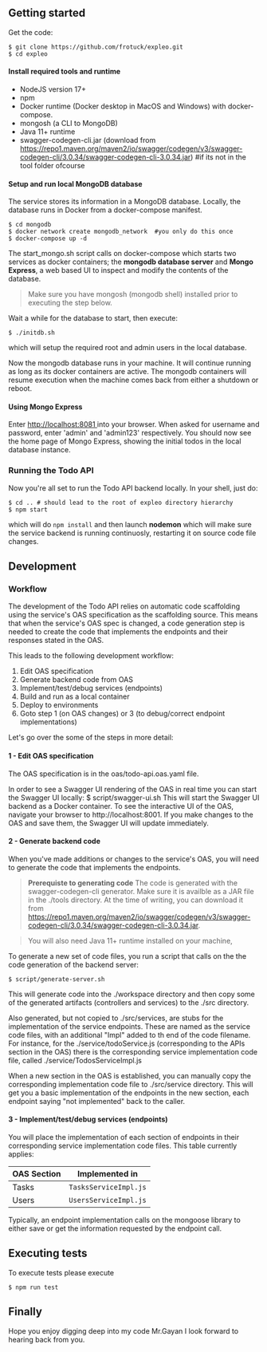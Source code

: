 ## Getting started

Get the code:

    $ git clone https://github.com/frotuck/expleo.git
    $ cd expleo

#### Install required tools and runtime

- NodeJS version 17+
- npm
- Docker runtime (Docker desktop in MacOS and Windows) with docker-compose.
- mongosh (a CLI to MongoDB)
- Java 11+ runtime
- swagger-codegen-cli.jar (download from https://repo1.maven.org/maven2/io/swagger/codegen/v3/swagger-codegen-cli/3.0.34/swagger-codegen-cli-3.0.34.jar) #if its not in the tool folder ofcourse

#### Setup and run local MongoDB database

The service stores its information in a MongoDB database. Locally, the database runs in Docker from a docker-compose manifest.

    $ cd mongodb
    $ docker network create mongodb_network  #you only do this once
    $ docker-compose up -d

The start_mongo.sh script calls on docker-compose which starts two services as docker containers; the **mongodb database server** and **Mongo Express**, a web based UI to inspect and modify the contents of the database.

> Make sure you have mongosh (mongodb shell) installed prior to executing the step below.

Wait a while for the database to start, then execute:

    $ ./initdb.sh

which will setup the required root and admin users in the local database.

Now the mongodb database runs in your machine. It will continue running as long as its docker containers are active. The mongodb containers will resume execution when the machine comes back from either a shutdown or reboot.

#### Using Mongo Express

Enter [http://localhost:8081 ](http://localhost:8081)into your browser. When asked for username and password, enter 'admin' and 'admin123' respectively. You should now see the home page of Mongo Express, showing the initial todos in the local database instance.

### Running the Todo API

Now you're all set to run the Todo API backend locally. In your shell, just do:

    $ cd .. # should lead to the root of expleo directory hierarchy
    $ npm start

which will do `npm install` and then launch **nodemon** which will make sure the service backend is running continuosly, restarting it on source code file changes.

## Development

### Workflow

The development of the Todo API relies on automatic code scaffolding using the service's OAS specification as the scaffolding source. This means that when the service's OAS spec is changed, a code generation step is needed to create the code that implements the endpoints and their responses stated in the OAS.

This leads to the following development workflow:

1. Edit OAS specification
2. Generate backend code from OAS
3. Implement/test/debug services (endpoints)
4. Build and run as a local container
5. Deploy to environments
6. Goto step 1 (on OAS changes) or 3 (to debug/correct endpoint implementations)

Let's go over the some of the steps in more detail:

#### 1 - Edit OAS specification

The OAS specification is in the oas/todo-api.oas.yaml file.

In order to see a Swagger UI rendering of the OAS in real time you can start the Swagger UI locally:
$ script/swagger-ui.sh
This will start the Swagger UI backend as a Docker container. To see the interactive UI of the OAS, navigate your browser to http://localhost:8001. If you make changes to the OAS and save them, the Swagger UI will update immediately.

#### 2 - Generate backend code

When you've made additions or changes to the service's OAS, you will need to generate the code that implements the endpoints.

> **Prerequiste to generating code**
> The code is generated with the swagger-codegen-cli generator. Make sure it is availble as a JAR file in the ./tools directory. At the time of writing, you can download it from https://repo1.maven.org/maven2/io/swagger/codegen/v3/swagger-codegen-cli/3.0.34/swagger-codegen-cli-3.0.34.jar.

> You will also need Java 11+ runtime installed on your machine,

To generate a new set of code files, you run a script that calls on the the code generation of the backend server:

    $ script/generate-server.sh

This will generate code into the ./workspace directory and then copy some of the generated artifacts (controllers and services) to the ./src directory.


Also generated, but not copied to ./src/services, are stubs for the implementation of the service endpoints. These are named as the service code files, with an additional "Impl" added to th end of the code filename. For instance, for the ./service/todoService.js (corresponding to the APIs section in the OAS) there is the corresponding service implementation code file, called ./service/TodosServiceImpl.js

When a new section in the OAS is established, you can manually copy the corresponding implementation code file to ./src/service directory. This will get you a basic implementation of the endpoints in the new section, each endpoint saying "not implemented" back to the caller.

#### 3 - Implement/test/debug services (endpoints)

You will place the implementation of each section of endpoints in their corresponding service implementation code files. This table currently applies:

| OAS Section | Implemented in        |
| ----------- | --------------------- |
| Tasks       | `TasksServiceImpl.js` |
| Users       | `UsersServiceImpl.js` |

Typically, an endpoint implementation calls on the mongoose library to either save or get the information requested by the endpoint call.

## Executing tests

To execute tests please execute

    $ npm run test

## Finally

Hope you enjoy digging deep into my code Mr.Gayan I look forward to hearing back from you.
